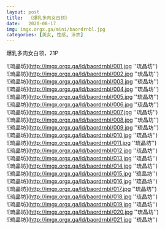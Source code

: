 ```yaml
---
layout: post
title:  《爆乳多肉女白领》
date:   2020-08-17
img: imgx.orgx.ga/mini/baordrnbl.jpg
categories: [美女, 性感, 泳衣]
---
```


爆乳多肉女白领，21P

![琉晶坊](http://imgx.orgx.ga/ld/baordrnbl/001.jpg ''琉晶坊'') <br>
![琉晶坊](http://imgx.orgx.ga/ld/baordrnbl/002.jpg ''琉晶坊'') <br>
![琉晶坊](http://imgx.orgx.ga/ld/baordrnbl/003.jpg ''琉晶坊'') <br>
![琉晶坊](http://imgx.orgx.ga/ld/baordrnbl/004.jpg ''琉晶坊'') <br>
![琉晶坊](http://imgx.orgx.ga/ld/baordrnbl/005.jpg ''琉晶坊'') <br>
![琉晶坊](http://imgx.orgx.ga/ld/baordrnbl/006.jpg ''琉晶坊'') <br>
![琉晶坊](http://imgx.orgx.ga/ld/baordrnbl/007.jpg ''琉晶坊'') <br>
![琉晶坊](http://imgx.orgx.ga/ld/baordrnbl/008.jpg ''琉晶坊'') <br>
![琉晶坊](http://imgx.orgx.ga/ld/baordrnbl/009.jpg ''琉晶坊'') <br>
![琉晶坊](http://imgx.orgx.ga/ld/baordrnbl/010.jpg ''琉晶坊'') <br>
![琉晶坊](http://imgx.orgx.ga/ld/baordrnbl/011.jpg ''琉晶坊'') <br>
![琉晶坊](http://imgx.orgx.ga/ld/baordrnbl/012.jpg ''琉晶坊'') <br>
![琉晶坊](http://imgx.orgx.ga/ld/baordrnbl/013.jpg ''琉晶坊'') <br>
![琉晶坊](http://imgx.orgx.ga/ld/baordrnbl/014.jpg ''琉晶坊'') <br>
![琉晶坊](http://imgx.orgx.ga/ld/baordrnbl/015.jpg ''琉晶坊'') <br>
![琉晶坊](http://imgx.orgx.ga/ld/baordrnbl/016.jpg ''琉晶坊'') <br>
![琉晶坊](http://imgx.orgx.ga/ld/baordrnbl/017.jpg ''琉晶坊'') <br>
![琉晶坊](http://imgx.orgx.ga/ld/baordrnbl/018.jpg ''琉晶坊'') <br>
![琉晶坊](http://imgx.orgx.ga/ld/baordrnbl/019.jpg ''琉晶坊'') <br>
![琉晶坊](http://imgx.orgx.ga/ld/baordrnbl/020.jpg ''琉晶坊'') <br>
![琉晶坊](http://imgx.orgx.ga/ld/baordrnbl/021.jpg ''琉晶坊'') <br>
